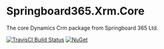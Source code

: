 # Springboard365.Xrm.Core
The core Dynamics Crm package from Springboard 365 Ltd.

[![TravisCI Build Status](https://travis-ci.org/SpringBoard365/Springboard365.Xrm.Core.svg)](https://travis-ci.org/SpringBoard365/Springboard365.Xrm.Core)
[![NuGet](https://img.shields.io/nuget/v/Springboard365.Xrm.Core.svg)](https://www.nuget.org/packages/Springboard365.Xrm.Core)